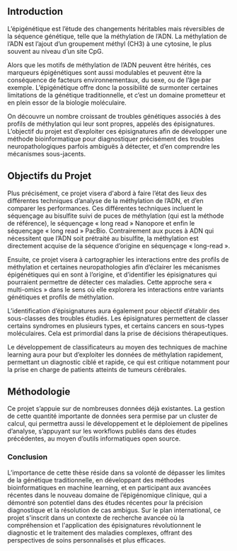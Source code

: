 ## Introduction
L’épigénétique est l’étude des changements héritables mais réversibles de la séquence génétique, telle que la méthylation de l’ADN. La méthylation de l’ADN est l’ajout d’un groupement méthyl (CH3) à une cytosine, le plus souvent au niveau d’un site CpG.   

Alors que les motifs de méthylation de l’ADN peuvent être hérités, ces marqueurs épigénétiques sont aussi modulables et peuvent être la conséquence de facteurs environnementaux, du sexe, ou de l’âge par exemple. L’épigénétique offre donc la possibilité de surmonter certaines limitations de la génétique traditionnelle, et c’est un domaine prometteur et en plein essor de la biologie moléculaire.   

On découvre un nombre croissant de troubles génétiques associés à des profils de méthylation qui leur sont propres, appelés des épisignatures. L’objectif du projet est d’exploiter ces épisignatures afin de développer une méthode bioinformatique pour diagnostiquer précisément des troubles neuropathologiques parfois ambiguës à détecter, et d’en comprendre les mécanismes sous-jacents.   

## Objectifs du Projet
Plus précisément, ce projet visera d'abord à faire l’état des lieux des différentes techniques d’analyse de la méthylation de l’ADN, et d’en comparer les performances. Ces différentes techniques incluent le séquençage au bisulfite suivi de puces de méthylation (qui est la méthode de référence), le séquençage « long read » Nanopore et enfin le séquençage « long read » PacBio. Contrairement aux puces à ADN qui nécessitent que l’ADN soit prétraité au bisulfite, la méthylation est directement acquise de la séquence d’origine en séquençage « long-read ».   

Ensuite, ce projet visera à cartographier les interactions entre des profils de méthylation et certaines neuropathologies afin d’éclairer les mécanismes épigénétiques qui en sont à l’origine, et d’identifier les épisignatures qui pourraient permettre de détecter ces maladies. Cette approche sera « multi-omics » dans le sens où elle explorera les interactions entre variants génétiques et profils de méthylation.   

L’identification d’épisignatures aura également pour objectif d’établir des sous-classes des troubles étudiés. Les épisignatures permettent de classer certains syndromes en plusieurs types, et certains cancers en sous-types moléculaires. Cela est primordial dans la prise de décisions thérapeutiques.   

Le développement de classificateurs au moyen des techniques de machine learning aura pour but d’exploiter les données de méthylation rapidement, permettant un diagnostic ciblé et rapide, ce qui est critique notamment pour la prise en charge de patients atteints de tumeurs cérébrales.   

## Méthodologie
Ce projet s’appuie sur de nombreuses données déjà existantes. La gestion de cette quantité importante de données sera permise par un cluster de calcul, qui permettra aussi le développement et le déploiement de pipelines d’analyse, s’appuyant sur les workflows publiés dans des études précédentes, au moyen d’outils informatiques open source.   

### Conclusion
L’importance de cette thèse réside dans sa volonté de dépasser les limites de la génétique traditionnelle, en développant des méthodes bioinformatiques en machine learning, et en participant aux avancées récentes dans le nouveau domaine de l’épigénomique clinique, qui a démontré son potentiel dans des études récentes pour la précision diagnostique et la résolution de cas ambigus. Sur le plan international, ce projet s'inscrit dans un contexte de recherche avancée où la compréhension et l'application des épisignatures révolutionnent le diagnostic et le traitement des maladies complexes, offrant des perspectives de soins personnalisés et plus efficaces.

